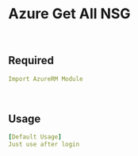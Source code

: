 # Azure Get All NSG

<br>

## Required
    
````yaml
Import AzureRM Module
````
<br>

## Usage

````yaml
[Default Usage]
Just use after login
````
